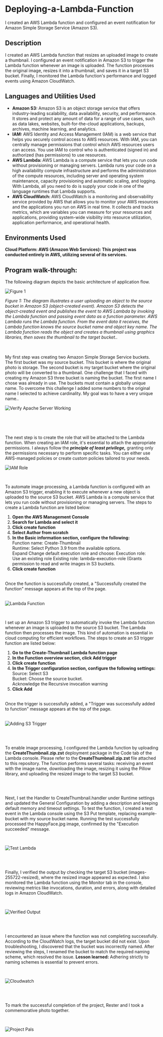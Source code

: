 # Deploying-a-Lambda-Function
I created an AWS Lambda function and configured an event notification for Amazon Simple Storage Service (Amazon S3).


<h2>Description</h2>
I created an AWS Lambda function that resizes an uploaded image to create a thumbnail. I configured an event notification in Amazon S3 to trigger the Lambda function whenever an image is uploaded. The function processes the original image, resizes it into a thumbnail, and saves it in a target S3 bucket. Finally, I monitored the Lambda function's performance and logged events using Amazon CloudWatch.<br />

<h2>Languages and Utilities Used</h2>

- <b> Amazon S3: </b> Amazon S3 is an object storage service that offers industry-leading scalability, data availability, security, and performance. It stores and protect any amount of data for a range of use cases, such as data lakes, websites, built-for-the-cloud applications, backups, archives, machine learning, and analytics.
- <b> IAM: </b> AWS Identity and Access Management (IAM) is a web service that helps you securely control access to AWS resources. With IAM, you can centrally manage permissions that control which AWS resources users can access. You use IAM to control who is authenticated (signed in) and authorized (has permissions) to use resources.
- <b>AWS Lambda: </b> AWS Lambda is a compute service that lets you run code without provisioning or managing servers. Lambda runs your code on a high availability compute infrastructure and performs the administration of the compute resources, including server and operating system maintenance, capacity provisioning and automatic scaling, and logging. With Lambda, all you need to do is supply your code in one of the language runtimes that Lambda supports.
- <b>AWS CloudWatch: </b> AWS CloudWatch is a monitoring and observability service provided by AWS that allows you to monitor your AWS resources and the applications you run on AWS in real time. It collects and tracks metrics, which are variables you can measure for your resources and applications, providing system-wide visibility into resource utilization, application performance, and operational health.

<h2>Environments Used </h2>

 <b>Cloud Platform:
AWS (Amazon Web Services): This project was conducted entirely in AWS, utilizing several of its services.
</b> 
<h2>Program walk-through:</h2>

<p align="center">

The following diagram depicts the basic architecture of application flow. 


 
![Figure 1](https://i.imgur.com/LhBZM8l.png)

<i>Figure 1: The diagram illustrates a user uploading an object to the source bucket in Amazon S3 (object-created event). Amazon S3 detects the object-created event and publishes the event to AWS Lambda by invoking the Lambda function and passing event data as a function parameter. AWS Lambda runs the Lambda function. From the event data it receives, the Lambda function knows the source bucket name and object key name. The Lambda function reads the object and creates a thumbnail using graphics libraries, then saves the thumbnail to the target bucket..</i>
<br />
<br />
<br />


My first step was creating two Amazon Simple Storage Service buckets. The first bucket was my source bucket. This bucket is where the original photo is storage. The second bucket is my target bucket where the original photo will be converted to a thumbnail. One challenge that I faced with creating my Amazon S3 three bucket is naming the bucket. The first name I chose was already in use. The buckets must contain a globally unique name. To overcome this challenge I added some numbers to the original name I selected to achieve cardinality. My goal was to have a very unique name.</b>.

![Verify Apache Server Working](https://i.imgur.com/T0KWtBc.png)

<br />

<br />

<br />



The next step is to create the role that will be attached to the Lambda function. When creating an IAM role, it's essential to attach the appropriate permissions. I always follow the <b> <i>  principle of least privilege,</b></i> granting only the permissions necessary to perform specific tasks. You can either use AWS-managed policies or create custom policies tailored to your needs.

![IAM Role](https://i.imgur.com/MLazWTL.png)



<br />

To automate image processing, a Lambda function is configured with an Amazon S3 trigger, enabling it to execute whenever a new object is uploaded to the source S3 bucket. AWS Lambda is a compute service that lets you run code without provisioning or managing servers. The steps to create a Lambda function are listed below:

<ol>
  <li><b>Open the AWS Management Console</b></li>
  <li><b>Search for Lambda and select it</b></li>
  <li><b>Click create function</b></li>                 
 <li><b>Select Author from scratch</b></b></li>
  <li><b>In the Basic information section, configure the following:</b><br /> Function name: Create-Thumbnail <br /> Runtime: Select Python 3.9 from the available options.<br /> Expand Change default execution role and choose: Execution role: <br />Use an existing role Existing role: lambda-execution-role (Grants permission to read and write images in S3 buckets.</li>
  <li><b>Click create function</b></li></li>
</ol>
<br />
Once the function is successfully created, a "Successfully created the function" message appears at the top of the page.

<br />

<br />

![Lambda Function](https://i.imgur.com/65OVM6k.png)



<br />

I set up an Amazon S3 trigger to automatically invoke the Lambda function whenever an image is uploaded to the source S3 bucket. The Lambda function then processes the image. This kind of automation is essential in cloud computing for efficient workflows. The steps to create an S3 trigger function are listed below:

<ol>
  <li><b>Go to the Create-Thumbnail Lambda function page</b></li>
  <li><b>In the Function overview section, click Add trigger</b></li>
  <li><b>Click create function</b></li>                 
  <li><b>In the Trigger configuration section, configure the following settings:</b><br /> Source: Select S3 <br />Bucket: Choose the source bucket.<br /> Acknowledge the Recursive invocation warning </li>
  <li><b>Click Add</b></li></li>
</ol>
<br />
Once the trigger is successfully added, a "Trigger was successfully added to function" message appears at the top of the page. 

<br />
<br />

![Adding S3 Trigger](https://i.imgur.com/DY0b8z3.png)



<br />
<br />

To enable image processing, I configured the Lambda function by uploading the <strong> CreateThumbnail.zip.zst </strong> deployment package in the Code tab of the Lambda console. Please refer to the <strong> CreateThumbnail.zip.zst </strong> file attached to this repository.
The function performs several tasks: receiving an event with the image name, downloading the image, resizing it using the Pillow library, and uploading the resized image to the target S3 bucket.

<br />
<br />


Next, I set the Handler to CreateThumbnail.handler under Runtime settings and updated the General Configuration by adding a description and keeping default memory and timeout settings.
To test the function, I created a test event in the Lambda console using the S3 Put template, replacing example-bucket with my source bucket name. Running the test successfully processed the HappyFace.jpg image, confirmed by the "Execution succeeded" message.

<br />

![Test Lambda](https://i.imgur.com/bDk7z1g.png)


<br />

<br />

Finally, I verified the output by checking the target S3 bucket (images-255722-resized), where the resized image appeared as expected. I also monitored the Lambda function using the Monitor tab in the console, reviewing metrics like invocations, duration, and errors, along with detailed logs in Amazon CloudWatch.

<br />

![Verified Output](https://i.imgur.com/zJfq2IN.png)


<br />
<br />



I encountered an issue where the function was not completing successfully. According to the CloudWatch logs, the target bucket did not exist. Upon troubleshooting, I discovered that the bucket was incorrectly named. After reviewing the steps, I renamed the bucket to match the required naming scheme, which resolved the issue.
<strong> Lesson learned:</strong> Adhering strictly to naming schemes is essential to prevent errors.

<br />

![Cloudwatch](https://i.imgur.com/8xSZvzc.png)

<br />
<br />



To mark the successful completion of the project, Rester and I took a commemorative photo together.

<br /> 

![Project Pals](https://i.imgur.com/VolVIlv.png)




